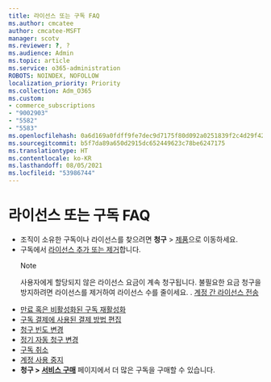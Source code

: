 ```yaml
---
title: 라이선스 또는 구독 FAQ
ms.author: cmcatee
author: cmcatee-MSFT
manager: scotv
ms.reviewer: ?, ?
ms.audience: Admin
ms.topic: article
ms.service: o365-administration
ROBOTS: NOINDEX, NOFOLLOW
localization_priority: Priority
ms.collection: Adm_O365
ms.custom:
- commerce_subscriptions
- "9002903"
- "5582"
- "5583"
ms.openlocfilehash: 0a6d169a0fdff9fe7dec9d7175f80d092a0251839f2c4d29f42f1b884c6a6f44
ms.sourcegitcommit: b5f7da89a650d2915dc652449623c78be6247175
ms.translationtype: HT
ms.contentlocale: ko-KR
ms.lasthandoff: 08/05/2021
ms.locfileid: "53986744"
---
```

# <a name="license-or-subscription-faq"></a>라이선스 또는 구독 FAQ

- 조직이 소유한 구독이나 라이선스를 찾으려면 **청구** > [제품](https://go.microsoft.com/fwlink/p/?linkid=842054)으로 이동하세요.
- 구독에서 [라이선스 추가 또는 제거](https://docs.microsoft.com/alchemyinsights/how-to-add-or-reduce-licenses)합니다.
    > [!NOTE]
    > 사용자에게 할당되지 않은 라이선스 요금이 계속 청구됩니다. 불필요한 요금 청구을 방지하려면 라이선스를 제거하여 라이선스 수를 줄이세요.
. [계정 간 라이선스 전송](https://docs.microsoft.com/alchemyinsights/transfer-licenses-between-tenants)
- [만료 혹은 비활성화된 구독 재활성화](https://go.microsoft.com/fwlink/p/?linkid=2117519)
- [구독 결제에 사용된 결제 방법 편집](https://go.microsoft.com/fwlink/p/?linkid=2117167)
- [청구 빈도 변경](https://go.microsoft.com/fwlink/p/?linkid=2119112)
- [정기 자동 청구 변경](https://go.microsoft.com/fwlink/p/?linkid=2119216)
- [구독 취소](https://go.microsoft.com/fwlink/p/?linkid=2119113)
- [계정 사용 중지](https://docs.microsoft.com/alchemyinsights/how-to-close-your-account)
- **청구 > [서비스 구매](https://go.microsoft.com/fwlink/p/?linkid=868433)** 페이지에서 더 많은 구독을 구매할 수 있습니다.